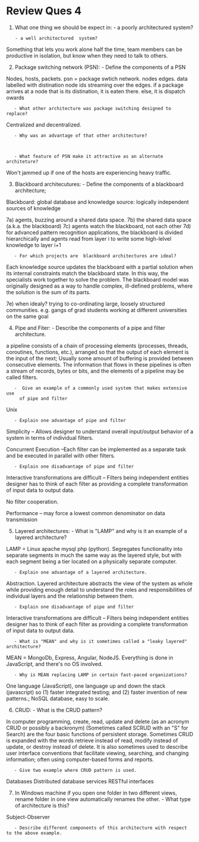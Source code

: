 # Review Ques 4

1. What one thing we should be expect in:
       - a poorly architectured system?



       - a well architectured  system?

Something that lets you work alone half the time, team members can be productive in isolation, but know when they need to talk to others.

2. Package switching network (PSN):
       - Define the components of a PSN

Nodes, hosts, packets. psn = package swtich network. nodes edges. data labelled with distination node ids streaming over the edges. if a package arrives at a node that is its distination, it is eaten there. else, it is dispatch owards

       - What other architecture was package switching designed to replace?

Centralized and decentralized.

       - Why was an advantage of that other architecture?



       - What feature of PSN make it attractive as an alternate architeture?

Won't jammed up if one of the hosts are experiencing heavy traffic.

3. Blackboard architecutures:
       - Define the components of a blackboard architecture;

Blackboard: global database and knowledge source: logically independent sources of knowledge

7a) agents, buzzing around a shared data space.
7b) the shared data space (a.k.a. the blackboard)
7c) agents watch the blackboard, not each other
7d) for advanced pattern recognition applications, the blackboard is divided hierarchically and agents read from layer i to write some high-lelvel knowledge to layer i+1

       - For which projects are  blackboard architectures are ideal?  

 Each knowledge source updates the blackboard with a partial solution when its internal constraints match the blackboard state. In this way, the specialists work together to solve the problem. The blackboard model was originally designed as a way to handle complex, ill-defined problems, where the solution is the sum of its parts.

 7e) when idealy? trying to co-ordinating large, loosely structured communities.  e.g. gangs of grad students working at different universities on the same goal

4. Pipe and Fiter:
       - Describe the components of a pipe and filter architecture.

a pipeline consists of a chain of processing elements (processes, threads, coroutines, functions, etc.), arranged so that the output of each element is the input of the next; Usually some amount of buffering is provided between consecutive elements. The information that flows in these pipelines is often a stream of records, bytes or bits, and the elements of a pipeline may be called filters.

       -  Give an example of a commonly used system that makes extensive use
         of pipe and filter

Unix

       - Explain one advantage of pipe and filter

Simplicity – Allows designer to understand overall input/output behavior of a system in terms of individual filters.

Concurrent Execution –Each filter can be implemented as a separate task and be executed in parallel with other filters.


       - Explain one disadvantage of pipe and filter

Interactive transformations are difficult – Filters being independent entities designer has to think of each filter as providing a complete transformation of input data to output data.

No filter cooperation.

Performance – may force a lowest common denominator on data transmission

5. Layered architectures:
       - What is "LAMP" and why is it an example of a layered architecture?

LAMP = Linux apache mysql php (python). Segregates functionality into separate segments in much the same way as the layered style, but with each segment being a tier located on a physically separate computer.

       - Explain one advantage of a layered architecture.

Abstraction. Layered architecture abstracts the view of the system as whole while providing enough detail to understand the roles and responsibilities of individual layers and the relationship between them.

       - Explain one disadvantage of pipe and filter

Interactive transformations are difficult – Filters being independent entities designer has to think of each filter as providing a complete transformation of input data to output data.

       - What is "MEAN" and why is it sometimes called a "leaky layered" architecture?

MEAN = MongoDb, Express, Angular, NodeJS. Everything is done in JavaScript, and there's no OS involved.

       - Why is MEAN replacing LAMP in certain fast-paced organizations?
One language (JavaScript), one language up and down the stack (javascript) so (1) faster integrated testing; and (2) faster invention of new patterns.; NoSQL database, easy to scale.


6. CRUD:
       - What is the CRUD pattern?

In computer programming, create, read, update and delete (as an acronym CRUD or possibly a backronym) (Sometimes called SCRUD with an "S" for Search) are the four basic functions of persistent storage.
Sometimes CRUD is expanded with the words retrieve instead of read, modify instead of update, or destroy instead of delete. It is also sometimes used to describe user interface conventions that facilitate viewing, searching, and changing information; often using computer-based forms and reports.

       - Give two example where CRUD pattern is used. 

Databases
Distributed database services
RESTful interfaces


7. In Windows
    machine if you open one folder in two different views, rename folder in
    one view automatically renames the other.
       - What type of architecture is this?  

Subject-Observer

       - Describe different components of this architecture with respect to the above example.


       
